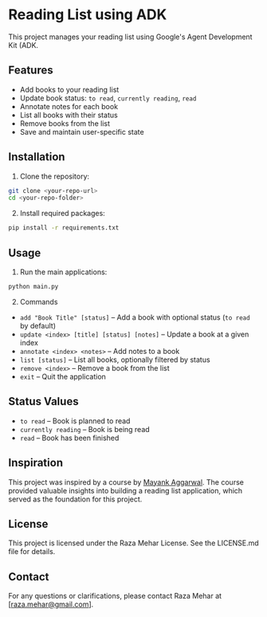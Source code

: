 # Reading List using ADK

This project manages your reading list using Google's Agent Development Kit (ADK.  

## Features

- Add books to your reading list  
- Update book status: `to read`, `currently reading`, `read`  
- Annotate notes for each book  
- List all books with their status  
- Remove books from the list  
- Save and maintain user-specific state  


## Installation

1. Clone the repository:

```bash
git clone <your-repo-url>
cd <your-repo-folder>
```


2. Install required packages:
```bash
pip install -r requirements.txt
```

## Usage
1. Run the main applications:
```bash
python main.py
```

2. Commands
- `add "Book Title" [status]` – Add a book with optional status (`to read` by default)  
- `update <index> [title] [status] [notes]` – Update a book at a given index  
- `annotate <index> <notes>` – Add notes to a book  
- `list [status]` – List all books, optionally filtered by status  
- `remove <index>` – Remove a book from the list  
- `exit` – Quit the application

## Status Values
- `to read` – Book is planned to read  
- `currently reading` – Book is being read  
- `read` – Book has been finished

## Inspiration
This project was inspired by a course by [Mayank Aggarwal](https://github.com/mayank953). The course provided valuable insights into building a reading list application, which served as the foundation for this project.

## License
This project is licensed under the Raza Mehar License. See the LICENSE.md file for details.

## Contact
For any questions or clarifications, please contact Raza Mehar at [raza.mehar@gmail.com].